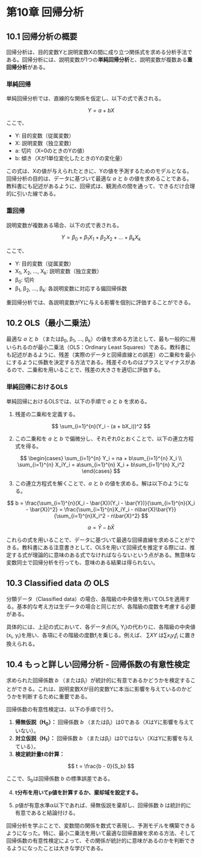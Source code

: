 # 第10章 回帰分析

## 10.1 回帰分析の概要

回帰分析は、目的変数Yと説明変数Xの間に成り立つ関係式を求める分析手法である。回帰分析には、説明変数が1つの**単純回帰分析**と、説明変数が複数ある**重回帰分析**がある。

### 単純回帰

単純回帰分析では、直線的な関係を仮定し、以下の式で表される。

$$
Y = a + bX
$$

ここで、

*   Y: 目的変数（従属変数）
*   X: 説明変数（独立変数）
*   a: 切片（X=0のときのYの値）
*   b: 傾き（Xが1単位変化したときのYの変化量）

この式は、Xの値が与えられたときに、Yの値を予測するためのモデルとなる。回帰分析の目的は、データに基づいて最適な *a* と *b* の値を求めることである。教科書にも記述があるように、回帰式は、観測点の間を通って、できるだけ合理的に引いた線である。

### 重回帰

説明変数が複数ある場合、以下の式で表される。

$$
Y = \beta_0 + \beta_1X_1 + \beta_2X_2 + ... + \beta_kX_k
$$

ここで、

*   Y: 目的変数（従属変数）
*   X<sub>1</sub>, X<sub>2</sub>, ..., X<sub>k</sub>: 説明変数（独立変数）
*   β<sub>0</sub>: 切片
*   β<sub>1</sub>, β<sub>2</sub>, ..., β<sub>k</sub>: 各説明変数に対応する偏回帰係数

重回帰分析では、各説明変数がYに与える影響を個別に評価することができる。

## 10.2 OLS（最小二乗法）

最適な *a* と *b* （またはβ<sub>0</sub>, β<sub>1</sub>, ..., β<sub>k</sub>）の値を求める方法として、最も一般的に用いられるのが最小二乗法（OLS：Ordinary Least Squares）である。教科書にも記述があるように、残差（実際のデータと回帰直線との誤差）の二乗和を最小にするように係数を決定する方法である。残差そのものはプラスとマイナスがあるので、二乗和を用いることで、残差の大きさを適切に評価する。

### 単純回帰におけるOLS

単純回帰におけるOLSでは、以下の手順で *a* と *b* を求める。

1.  残差の二乗和を定義する。

$$
\sum_{i=1}^{n}(Y_i - (a + bX_i))^2
$$

2.  この二乗和を *a* と *b* で偏微分し、それぞれ0とおくことで、以下の連立方程式を得る。

$$
\begin{cases}
\sum_{i=1}^{n} Y_i = na + b\sum_{i=1}^{n} X_i \\
\sum_{i=1}^{n} X_iY_i = a\sum_{i=1}^{n} X_i + b\sum_{i=1}^{n} X_i^2
\end{cases}
$$

3.  この連立方程式を解くことで、*a* と *b* の値を求める。解は以下のようになる。

$$
b = \frac{\sum_{i=1}^{n}(X_i - \bar{X})(Y_i - \bar{Y})}{\sum_{i=1}^{n}(X_i - \bar{X})^2} = \frac{\sum_{i=1}^{n}X_iY_i - n\bar{X}\bar{Y}}{\sum_{i=1}^{n}X_i^2 - n\bar{X}^2}
$$

$$
a = \bar{Y} - b\bar{X}
$$

これらの式を用いることで、データに基づいて最適な回帰直線を求めることができる。教科書にある注意書きとして、OLSを用いて回帰式を推定する際には、推定する式が理論的に意味のある式でなければならないという点がある。無意味な変数同士で回帰分析を行っても、意味のある結果は得られない。

## 10.3 Classified data の OLS

分類データ（Classified data）の場合、各階級の中央値を用いてOLSを適用する。基本的な考え方は生データの場合と同じだが、各階級の度数を考慮する必要がある。

具体的には、上記の式において、各データ点(X<sub>i</sub>, Y<sub>i</sub>)の代わりに、各階級の中央値(x<sub>i</sub>, y<sub>i</sub>)を用い、各項にその階級の度数f<sub>i</sub>を乗じる。例えば、 $\sum XY$ は$\sum x_iy_if_i$ に置き換えられる。

## 10.4 もっと詳しい回帰分析 - 回帰係数の有意性検定

求められた回帰係数 *b* （またはβ<sub>i</sub>）が統計的に有意であるかどうかを検定することができる。これは、説明変数Xが目的変数Yに本当に影響を与えているのかどうかを判断するために重要である。

回帰係数の有意性検定は、以下の手順で行う。

1.  **帰無仮説（H<sub>0</sub>）：** 回帰係数 *b* （またはβ<sub>i</sub>）は0である（XはYに影響を与えていない）。
2.  **対立仮説（H<sub>1</sub>）：** 回帰係数 *b* （またはβ<sub>i</sub>）は0ではない（XはYに影響を与えている）。
3.  **検定統計量tの計算：**

$$
t = \frac{b - 0}{S_b}
$$

ここで、S<sub>b</sub>は回帰係数 *b* の標準誤差である。

4.  **t分布を用いてp値を計算するか、棄却域を設定する。**

5.  p値が有意水準α以下であれば、帰無仮説を棄却し、回帰係数 *b* は統計的に有意であると結論付ける。

回帰分析を学ぶことで、変数間の関係を数式で表現し、予測モデルを構築できるようになった。特に、最小二乗法を用いて最適な回帰直線を求める方法、そして回帰係数の有意性検定によって、その関係が統計的に意味があるのかを判断できるようになったことは大きな学びである。